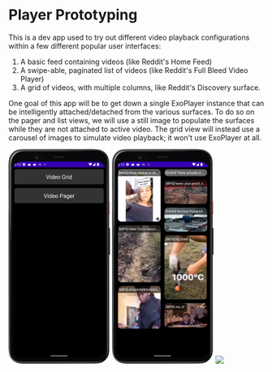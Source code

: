 # Player Prototyping

This is a dev app used to try out different video playback
configurations within a few different popular user interfaces:

 1. A basic feed containing videos (like Reddit's Home Feed)
 2. A swipe-able, paginated list of videos (like Reddit's Full Bleed Video Player)
 3. A grid of videos, with multiple columns, like Reddit's Discovery surface.

One goal of this app will be to get down a single ExoPlayer instance
that can be intelligently attached/detached from the various surfaces.
To do so on the pager and list views, we will use a still image to
populate the surfaces while they are not attached to active video. The
grid view will instead use a carousel of images to simulate video
playback; it won't use ExoPlayer at all.

<img src="screenshots/menu.png" width="200px" />
<img src="screenshots/grid.png" width="200px" />
<img src="screenshots/fbp.png" width="200px" />



